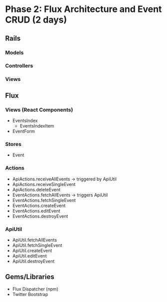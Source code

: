 # Phase 2: Flux Architecture and Event CRUD (2 days)

## Rails
### Models
### Controllers

### Views

## Flux
### Views (React Components)
* EventsIndex
  - EventsIndexItem
* EventForm

### Stores
* Event

### Actions
* ApiActions.receiveAllEvents -> triggered by ApiUtil
* ApiActions.receiveSingleEvent
* ApiActions.deleteEvent
* EventActions.fetchAllEvents -> triggers ApiUtil
* EventActions.fetchSingleEvent
* EventActions.createEvent
* EventActions.editEvent
* EventActions.destroyEvent

### ApiUtil
* ApiUtil.fetchAllEvents
* ApiUtil.fetchSingleEvent
* ApiUtil.createEvent
* ApiUtil.editEvent
* ApiUtil.destroyEvent

## Gems/Libraries
* Flux Dispatcher (npm)
* Twitter Bootstrap
